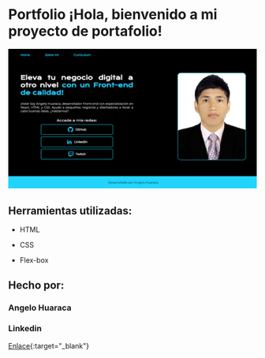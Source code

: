 # Portfolio ¡Hola, bienvenido a mi proyecto de portafolio!

![imagen](assets/portafolio.png)

## Herramientas utilizadas:

- HTML

- CSS

- Flex-box

## Hecho por:

### Angelo Huaraca

### Linkedin

[Enlace](https://www.linkedin.com/in/ahuaracab){:target="\_blank"}
